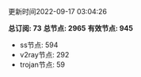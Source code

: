 更新时间2022-09-17 03:04:26

**总订阅: 73**
**总节点: 2965**
**有效节点: 945**
- ss节点: 594
- v2ray节点: 292
- trojan节点: 59
